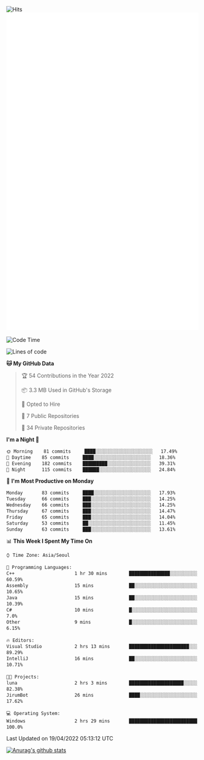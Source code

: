 ![Hits](https://hits.seeyoufarm.com/api/count/incr/badge.svg?url=https%3A%2F%2Fgithub.com%2Fkokose1234&count_bg=%2379C83D&title_bg=%23555555&icon=apple.svg&icon_color=%23E7E7E7&title=hits&edge_flat=false)
<br/>
![Metrics](https://github.com/kokose1234/kokose1234/blob/main/github-metrics.svg)

<!--START_SECTION:waka-->
![Code Time](http://img.shields.io/badge/Code%20Time-622%20hrs%2034%20mins-blue)

![Lines of code](https://img.shields.io/badge/From%20Hello%20World%20I%27ve%20Written-2%20Million%20lines%20of%20code-blue)

**🐱 My GitHub Data** 

> 🏆 54 Contributions in the Year 2022
 > 
> 📦 3.3 MB Used in GitHub's Storage 
 > 
> 💼 Opted to Hire
 > 
> 📜 7 Public Repositories 
 > 
> 🔑 34 Private Repositories  
 > 
**I'm a Night 🦉** 

```text
🌞 Morning    81 commits     ████░░░░░░░░░░░░░░░░░░░░░   17.49% 
🌆 Daytime    85 commits     ████░░░░░░░░░░░░░░░░░░░░░   18.36% 
🌃 Evening    182 commits    █████████░░░░░░░░░░░░░░░░   39.31% 
🌙 Night      115 commits    ██████░░░░░░░░░░░░░░░░░░░   24.84%

```
📅 **I'm Most Productive on Monday** 

```text
Monday       83 commits     ████░░░░░░░░░░░░░░░░░░░░░   17.93% 
Tuesday      66 commits     ███░░░░░░░░░░░░░░░░░░░░░░   14.25% 
Wednesday    66 commits     ███░░░░░░░░░░░░░░░░░░░░░░   14.25% 
Thursday     67 commits     ███░░░░░░░░░░░░░░░░░░░░░░   14.47% 
Friday       65 commits     ███░░░░░░░░░░░░░░░░░░░░░░   14.04% 
Saturday     53 commits     ██░░░░░░░░░░░░░░░░░░░░░░░   11.45% 
Sunday       63 commits     ███░░░░░░░░░░░░░░░░░░░░░░   13.61%

```


📊 **This Week I Spent My Time On** 

```text
⌚︎ Time Zone: Asia/Seoul

💬 Programming Languages: 
C++                      1 hr 30 mins        ███████████████░░░░░░░░░░   60.59% 
Assembly                 15 mins             ██░░░░░░░░░░░░░░░░░░░░░░░   10.65% 
Java                     15 mins             ██░░░░░░░░░░░░░░░░░░░░░░░   10.39% 
C#                       10 mins             █░░░░░░░░░░░░░░░░░░░░░░░░   7.0% 
Other                    9 mins              █░░░░░░░░░░░░░░░░░░░░░░░░   6.15%

🔥 Editors: 
Visual Studio            2 hrs 13 mins       ██████████████████████░░░   89.29% 
IntelliJ                 16 mins             ██░░░░░░░░░░░░░░░░░░░░░░░   10.71%

🐱‍💻 Projects: 
luna                     2 hrs 3 mins        ████████████████████░░░░░   82.38% 
JirumBot                 26 mins             ████░░░░░░░░░░░░░░░░░░░░░   17.62%

💻 Operating System: 
Windows                  2 hrs 29 mins       █████████████████████████   100.0%

```


 Last Updated on 19/04/2022 05:13:12 UTC
<!--END_SECTION:waka-->

[![Anurag's github stats](https://github-readme-stats.vercel.app/api?username=kokose1234&theme=dracula)](https://github.com/anuraghazra/github-readme-stats)



	
